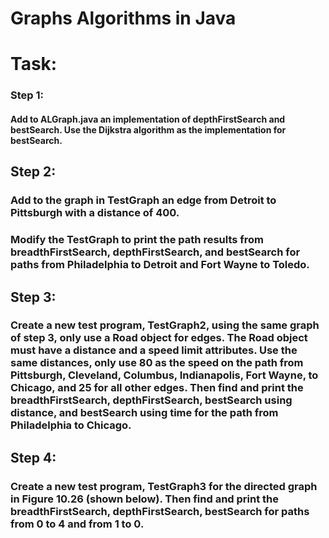 # Graphs Algorithms in Java

# Task:

### Step 1:

#### Add to ALGraph.java an implementation of depthFirstSearch and bestSearch. Use the Dijkstra algorithm as the implementation for bestSearch.

## Step 2:

### Add to the graph in TestGraph an edge from Detroit to Pittsburgh with a distance of 400.

### Modify the TestGraph to print the path results from breadthFirstSearch, depthFirstSearch, and bestSearch for paths from Philadelphia to Detroit and Fort Wayne to Toledo.

## Step 3:

### Create a new test program, TestGraph2, using the same graph of step 3, only use a Road object for edges. The Road object must have a distance and a speed limit attributes. Use the same distances, only use 80 as the speed on the path from Pittsburgh, Cleveland, Columbus, Indianapolis, Fort Wayne, to Chicago, and 25 for all other edges. Then find and print the breadthFirstSearch, depthFirstSearch, bestSearch using distance, and bestSearch using time for the path from Philadelphia to Chicago.

## Step 4:

### Create a new test program, TestGraph3 for the directed graph in Figure 10.26 (shown below). Then find and print the breadthFirstSearch, depthFirstSearch, bestSearch for paths from 0 to 4 and from 1 to 0.
